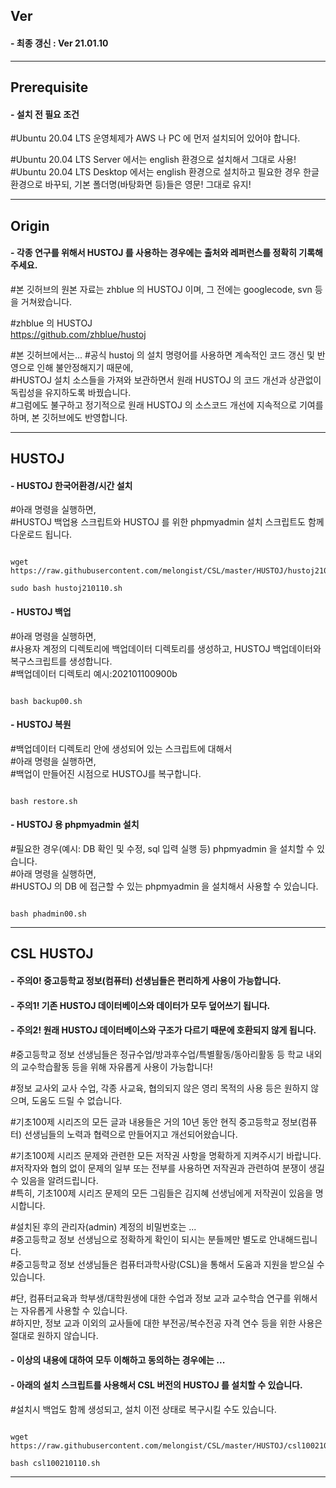 ## Ver   
#### - 최종 갱신 : Ver 21.01.10   
   
***   
   
## Prerequisite   
#### - 설치 전 필요 조건   
#Ubuntu 20.04 LTS 운영체제가 AWS 나 PC 에 먼저 설치되어 있어야 합니다.   
   
#Ubuntu 20.04 LTS Server  에서는 english 환경으로 설치해서 그대로 사용!   
#Ubuntu 20.04 LTS Desktop 에서는 english 환경으로 설치하고 필요한 경우 한글 환경으로 바꾸되, 기본 폴더명(바탕화면 등)들은 영문! 그대로 유지!   
   
***   
   
## Origin   
#### - 각종 연구를 위해서 HUSTOJ 를 사용하는 경우에는 출처와 레퍼런스를 정확히 기록해 주세요.   
#본 깃허브의 원본 자료는 zhblue 의 HUSTOJ 이며, 그 전에는 googlecode, svn 등을 거쳐왔습니다.   
   
#zhblue 의 HUSTOJ      
<https://github.com/zhblue/hustoj>   
   
#본 깃허브에서는...
#공식 hustoj 의 설치 명령어를 사용하면 계속적인 코드 갱신 및 반영으로 인해 불안정해지기 때문에,   
#HUSTOJ 설치 소스들을 가져와 보관하면서 원래 HUSTOJ 의 코드 개선과 상관없이 독립성을 유지하도록 바꿨습니다.   
#그럼에도 불구하고 정기적으로 원래 HUSTOJ 의 소스코드 개선에 지속적으로 기여를 하며, 본 깃허브에도 반영합니다.   
   
***   
   
## HUSTOJ   
#### - HUSTOJ 한국어환경/시간 설치   
#아래 명령을 실행하면,   
#HUSTOJ 백업용 스크립트와 HUSTOJ 를 위한 phpmyadmin 설치 스크립트도 함께 다운로드 됩니다.   
<pre><code>
wget https://raw.githubusercontent.com/melongist/CSL/master/HUSTOJ/hustoj210110.sh

sudo bash hustoj210110.sh
</code></pre>

#### - HUSTOJ 백업   
#아래 명령을 실행하면,   
#사용자 계정의 디렉토리에 백업데이터 디렉토리를 생성하고, HUSTOJ 백업데이터와 복구스크립트를 생성합니다.   
#백업데이터 디렉토리 예시:202101100900b   
<pre><code>
bash backup00.sh
</code></pre>
   
#### - HUSTOJ 복원   
#백업데이터 디렉토리 안에 생성되어 있는 스크립트에 대해서   
#아래 명령을 실행하면,   
#백업이 만들어진 시점으로 HUSTOJ를 복구합니다.   
<pre><code>
bash restore.sh
</code></pre>

#### - HUSTOJ 용 phpmyadmin 설치   
#필요한 경우(예시: DB 확인 및 수정, sql 입력 실행 등) phpmyadmin 을 설치할 수 있습니다.   
#아래 명령을 실행하면,   
#HUSTOJ 의 DB 에 접근할 수 있는 phpmyadmin 을 설치해서 사용할 수 있습니다.   
<pre><code>
bash phadmin00.sh
</code></pre>
   
***   

## CSL HUSTOJ
#### - 주의0! 중고등학교 정보(컴퓨터) 선생님들은 편리하게 사용이 가능합니다.   
#### - 주의1! 기존 HUSTOJ 데이터베이스와 데이터가 모두 덮어쓰기 됩니다.   
#### - 주의2! 원래 HUSTOJ 데이터베이스와 구조가 다르기 때문에 호환되지 않게 됩니다.   
    
#중고등학교 정보 선생님들은 정규수업/방과후수업/특별활동/동아리활동 등 학교 내외의 교수학습활동 등을 위해 자유롭게 사용이 가능합니다!      
   
#정보 교사외 교사 수업, 각종 사교육, 협의되지 않은 영리 목적의 사용 등은 원하지 않으며, 도움도 드릴 수 없습니다.    
    
#기초100제 시리즈의 모든 글과 내용들은 거의 10년 동안 현직 중고등학교 정보(컴퓨터) 선생님들의 노력과 협력으로 만들어지고 개선되어왔습니다.   
   
#기초100제 시리즈 문제와 관련한 모든 저작권 사항을 명확하게 지켜주시기 바랍니다.   
#저작자와 협의 없이 문제의 일부 또는 전부를 사용하면 저작권과 관련하여 분쟁이 생길 수 있음을 알려드립니다.   
#특히, 기초100제 시리즈 문제의 모든 그림들은 김지혜 선생님에게 저작권이 있음을 명시합니다.   
   
#설치된 후의 관리자(admin) 계정의 비밀번호는 ...   
#중고등학교 정보 선생님으로 정확하게 확인이 되시는 분들께만 별도로 안내해드립니다.   
#중고등학교 정보 선생님들은 컴퓨터과학사랑(CSL)을 통해서 도움과 지원을 받으실 수 있습니다.   
   
#단, 컴퓨터교육과 학부생/대학원생에 대한 수업과 정보 교과 교수학습 연구를 위해서는 자유롭게 사용할 수 있습니다.   
#하지만, 정보 교과 이외의 교사들에 대한 부전공/복수전공 자격 연수 등을 위한 사용은 절대로 원하지 않습니다.   
   
#### - 이상의 내용에 대하여 모두 이해하고 동의하는 경우에는 ...   
#### - 아래의 설치 스크립트를 사용해서 CSL 버전의 HUSTOJ 를 설치할 수 있습니다.   
#설치시 백업도 함께 생성되고, 설치 이전 상태로 복구시킬 수도 있습니다.   
<pre><code>
wget https://raw.githubusercontent.com/melongist/CSL/master/HUSTOJ/csl100210110.sh
   
bash csl100210110.sh
</code></pre>
   
***   
   
